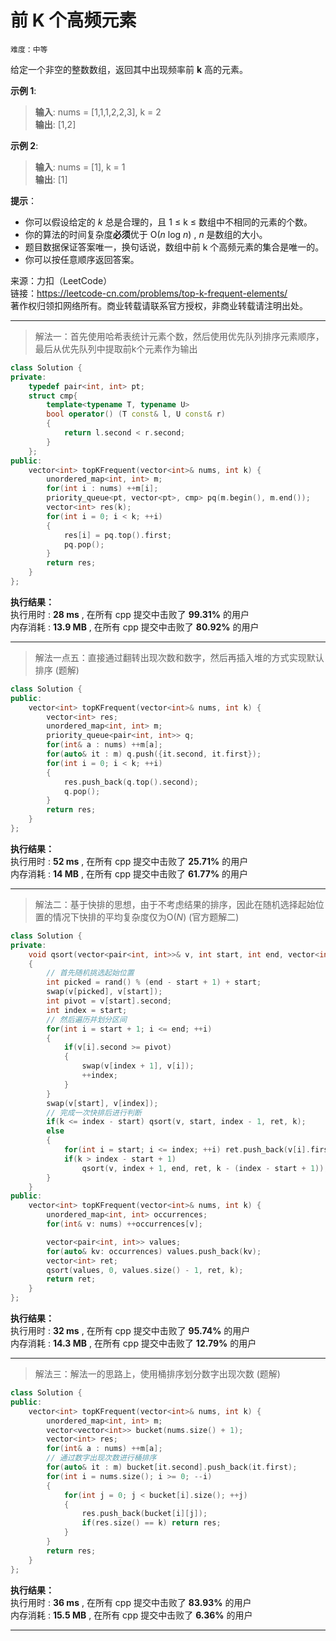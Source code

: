 # 前 K 个高频元素 #  
`难度：中等` 

给定一个非空的整数数组，返回其中出现频率前 **k** 高的元素。  

**示例 1**:  
>**输入**: nums = [1,1,1,2,2,3], k = 2  
>**输出**: [1,2]  

**示例 2**:  
>**输入**: nums = [1], k = 1  
>**输出**: [1]  

**提示**：  
- 你可以假设给定的 *k* 总是合理的，且 1 ≤ k ≤ 数组中不相同的元素的个数。  
- 你的算法的时间复杂度**必须**优于 O(*n* log *n*) , *n* 是数组的大小。  
- 题目数据保证答案唯一，换句话说，数组中前 k 个高频元素的集合是唯一的。  
- 你可以按任意顺序返回答案。  

来源：力扣（LeetCode）  
链接：https://leetcode-cn.com/problems/top-k-frequent-elements/  
著作权归领扣网络所有。商业转载请联系官方授权，非商业转载请注明出处。  

---  
>解法一：首先使用哈希表统计元素个数，然后使用优先队列排序元素顺序，最后从优先队列中提取前k个元素作为输出  

```C++  
class Solution {
private:
    typedef pair<int, int> pt;
    struct cmp{
        template<typename T, typename U>
        bool operator() (T const& l, U const& r)
        {
            return l.second < r.second;
        }
    };
public:
    vector<int> topKFrequent(vector<int>& nums, int k) {
        unordered_map<int, int> m;
        for(int i : nums) ++m[i];
        priority_queue<pt, vector<pt>, cmp> pq(m.begin(), m.end());
        vector<int> res(k);
        for(int i = 0; i < k; ++i)
        {
            res[i] = pq.top().first;
            pq.pop();
        }
        return res;
    }
};
```  

**执行结果：**  
执行用时 : **28 ms** , 在所有 cpp 提交中击败了 **99.31%** 的用户  
内存消耗 : **13.9 MB** , 在所有 cpp 提交中击败了 **80.92%** 的用户  

---  
>解法一点五：直接通过翻转出现次数和数字，然后再插入堆的方式实现默认排序 (题解)  

```C++  
class Solution {
public:
    vector<int> topKFrequent(vector<int>& nums, int k) {
        vector<int> res;
        unordered_map<int, int> m;
        priority_queue<pair<int, int>> q;
        for(int& a : nums) ++m[a];
        for(auto& it : m) q.push({it.second, it.first});
        for(int i = 0; i < k; ++i)
        {
            res.push_back(q.top().second);
            q.pop();
        }
        return res;
    }
};
```  

**执行结果：**  
执行用时 : **52 ms** , 在所有 cpp 提交中击败了 **25.71%** 的用户  
内存消耗 : **14 MB** , 在所有 cpp 提交中击败了 **61.77%** 的用户  

---  
>解法二：基于快排的思想，由于不考虑结果的排序，因此在随机选择起始位置的情况下快排的平均复杂度仅为O(*N*) (官方题解二)  

```C++  
class Solution {
private:
    void qsort(vector<pair<int, int>>& v, int start, int end, vector<int>& ret, int k)
    {
        // 首先随机挑选起始位置
        int picked = rand() % (end - start + 1) + start;
        swap(v[picked], v[start]);
        int pivot = v[start].second;
        int index = start;
        // 然后遍历并划分区间
        for(int i = start + 1; i <= end; ++i)
        {
            if(v[i].second >= pivot)
            {
                swap(v[index + 1], v[i]);
                ++index;
            }
        }
        swap(v[start], v[index]);
        // 完成一次快排后进行判断
        if(k <= index - start) qsort(v, start, index - 1, ret, k);
        else
        {
            for(int i = start; i <= index; ++i) ret.push_back(v[i].first);
            if(k > index - start + 1)
                qsort(v, index + 1, end, ret, k - (index - start + 1));
        }
    }
public:
    vector<int> topKFrequent(vector<int>& nums, int k) {
        unordered_map<int, int> occurrences;
        for(int& v: nums) ++occurrences[v];

        vector<pair<int, int>> values;
        for(auto& kv: occurrences) values.push_back(kv);
        vector<int> ret;
        qsort(values, 0, values.size() - 1, ret, k);
        return ret;
    }
};
```  

**执行结果：**  
执行用时 : **32 ms** , 在所有 cpp 提交中击败了 **95.74%** 的用户  
内存消耗 : **14.3 MB** , 在所有 cpp 提交中击败了 **12.79%** 的用户  

---  
>解法三：解法一的思路上，使用桶排序划分数字出现次数 (题解)  

```C++  
class Solution {
public:
    vector<int> topKFrequent(vector<int>& nums, int k) {
        unordered_map<int, int> m;
        vector<vector<int>> bucket(nums.size() + 1);
        vector<int> res;
        for(int& a : nums) ++m[a];
        // 通过数字出现次数进行桶排序
        for(auto& it : m) bucket[it.second].push_back(it.first);
        for(int i = nums.size(); i >= 0; --i)
        {
            for(int j = 0; j < bucket[i].size(); ++j)
            {
                res.push_back(bucket[i][j]);
                if(res.size() == k) return res;
            }
        }
        return res;
    }
};
```  

**执行结果：**  
执行用时 : **36 ms** , 在所有 cpp 提交中击败了 **83.93%** 的用户  
内存消耗 : **15.5 MB** , 在所有 cpp 提交中击败了 **6.36%** 的用户  

---  